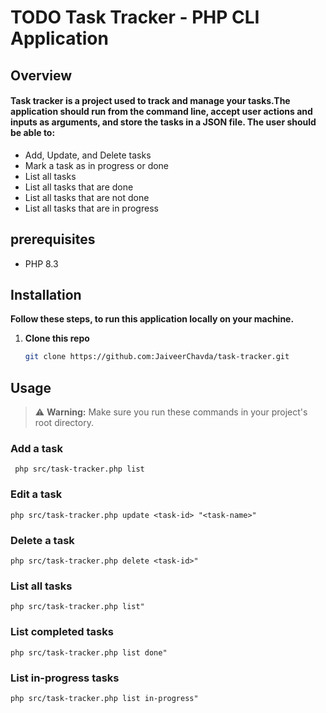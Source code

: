 # TODO Task Tracker - PHP CLI Application

## Overview

#### Task tracker is a project used to track and manage your tasks.The application should run from the command line, accept user actions and inputs as arguments, and store the tasks in a JSON file. The user should be able to:

* Add, Update, and Delete tasks
* Mark a task as in progress or done
* List all tasks
* List all tasks that are done
* List all tasks that are not done
* List all tasks that are in progress

## prerequisites

* PHP 8.3

## Installation

**Follow these steps, to run this application locally on your machine.**

1. **Clone this repo**

    ```bash 
    git clone https://github.com:JaiveerChavda/task-tracker.git 
    ```

## Usage

> ⚠️ **Warning:** Make sure you run these commands in your project's root directory.

### Add a task

` php src/task-tracker.php list`

### Edit a task

` php src/task-tracker.php update <task-id> "<task-name>" `

### Delete a task

` php src/task-tracker.php delete <task-id>" `

### List all tasks

` php src/task-tracker.php list" `

### List completed tasks

` php src/task-tracker.php list done" `

### List in-progress tasks

` php src/task-tracker.php list in-progress" `


